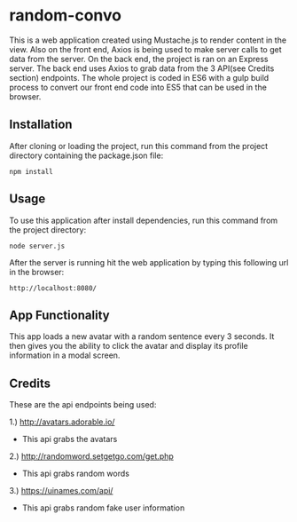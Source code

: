 # random-convo
This is a web application created using Mustache.js to render content in the view. Also on the front end, Axios is being used to make server calls to get data 
from the server. On the back end, the project is ran on an Express server. The back end uses Axios to grab data from the 3 
API(see Credits section) endpoints. The whole project is coded in ES6 with a gulp build process to convert our front end code into ES5 
that can be used in the browser.

## Installation
After cloning or loading the project, run this command from the project directory containing the package.json file:
```
npm install
```

## Usage
To use this application after install dependencies, run this command from the project directory: 
```
node server.js
```
After the server is running hit the web application by typing this following url in the browser:
```
http://localhost:8080/
```

## App Functionality
This app loads a new avatar with a random sentence every 3 seconds. It then gives you the ability to click the avatar and display 
its profile information in a modal screen.

## Credits
These are the api endpoints being used:

1.) http://avatars.adorable.io/
  - This api grabs the avatars

2.) http://randomword.setgetgo.com/get.php
  - This api grabs random words

3.) https://uinames.com/api/
  - This api grabs random fake user information
 
